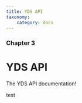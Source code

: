 ```yaml
---
title: YDS API
taxonomy:
    category: docs
---
```


### Chapter 3

# YDS API


The YDS API documentation!

test